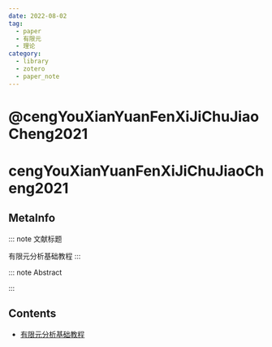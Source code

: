 ```yaml
---
date: 2022-08-02
tag:
  - paper
  - 有限元
  - 理论
category:
  - library
  - zotero
  - paper_note
---
```


# @cengYouXianYuanFenXiJiChuJiaoCheng2021

# cengYouXianYuanFenXiJiChuJiaoCheng2021

## MetaInfo

::: note 文献标题

 有限元分析基础教程
:::

::: note Abstract


:::


## Contents

- [有限元分析基础教程](./../physics/有限元分析基础教程/有限元分析基础教程.md)
